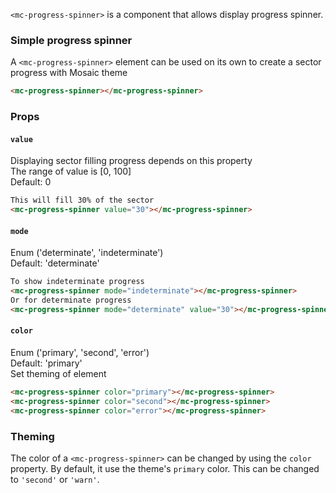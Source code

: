 `<mc-progress-spinner>` is a component that allows display progress spinner.

### Simple progress spinner

A `<mc-progress-spinner>` element can be used on its own to create a sector progress with Mosaic theme

```html
<mc-progress-spinner></mc-progress-spinner>
```

### Props

#### `value`
Displaying sector filling progress depends on this property  
The range of value is [0, 100]  
Default: 0

```html
This will fill 30% of the sector
<mc-progress-spinner value="30"></mc-progress-spinner>
```

#### `mode`
Enum ('determinate', 'indeterminate')  
Default: 'determinate'  

```html
To show indeterminate progress
<mc-progress-spinner mode="indeterminate"></mc-progress-spinner>
Or for determinate progress
<mc-progress-spinner mode="determinate" value="30"></mc-progress-spinner>
```

#### `color`
Enum ('primary', 'second', 'error')  
Default: 'primary'  
Set theming of element

```html
<mc-progress-spinner color="primary"></mc-progress-spinner>
<mc-progress-spinner color="second"></mc-progress-spinner>
<mc-progress-spinner color="error"></mc-progress-spinner>
```

### Theming
The color of a `<mc-progress-spinner>` can be changed by using the `color` property. By default, it
use the theme's `primary` color. This can be changed to `'second'` or `'warn'`.
